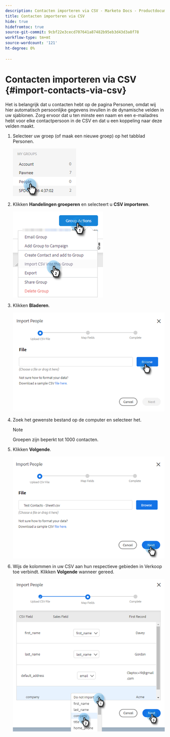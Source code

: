 ```yaml
---
description: Contacten importeren via CSV - Marketo Docs - Productdocumentatie
title: Contacten importeren via CSV
hide: true
hidefromtoc: true
source-git-commit: 9cbf22e3cecd707641a87482b95eb3d43d3a8f78
workflow-type: tm+mt
source-wordcount: '121'
ht-degree: 0%

---
```


# Contacten importeren via CSV {#import-contacts-via-csv}

Het is belangrijk dat u contacten hebt op de pagina Personen, omdat wij hier automatisch persoonlijke gegevens invullen in de dynamische velden in uw sjablonen. Zorg ervoor dat u ten minste een naam en een e-mailadres hebt voor elke contactpersoon in de CSV en dat u een koppeling naar deze velden maakt.

1. Selecteer uw groep (of maak een nieuwe groep) op het tabblad Personen.

   ![](assets/import-contacts-via-csv-1.png)

1. Klikken **Handelingen groeperen** en selecteert u **CSV importeren**.

   ![](assets/import-contacts-via-csv-2.png)

1. Klikken **Bladeren**.

   ![](assets/import-contacts-via-csv-3.png)

1. Zoek het gewenste bestand op de computer en selecteer het.

   >[!NOTE]
   >
   >Groepen zijn beperkt tot 1000 contacten.

1. Klikken **Volgende**.

   ![](assets/import-contacts-via-csv-4.png)

1. Wijs de kolommen in uw CSV aan hun respectieve gebieden in Verkoop toe verbindt. Klikken **Volgende** wanneer gereed.

   ![](assets/import-contacts-via-csv-5.png)
